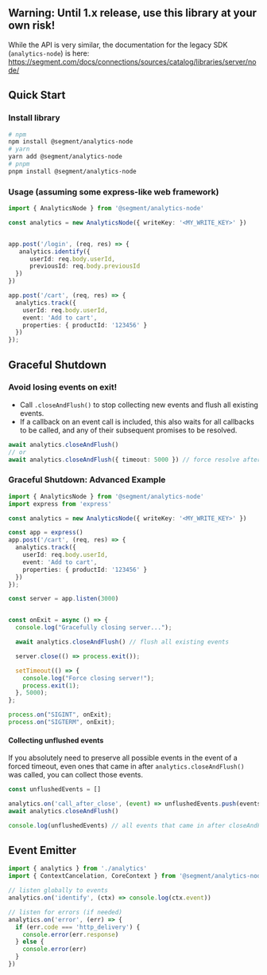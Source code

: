 
## Warning: Until 1.x release, use this library at your own risk!
While the API is very similar, the documentation for the legacy SDK (`analytics-node`) is here: https://segment.com/docs/connections/sources/catalog/libraries/server/node/


## Quick Start
### Install library
```bash
# npm
npm install @segment/analytics-node
# yarn
yarn add @segment/analytics-node
# pnpm
pnpm install @segment/analytics-node
```

### Usage (assuming some express-like web framework)
```ts
import { AnalyticsNode } from '@segment/analytics-node'

const analytics = new AnalyticsNode({ writeKey: '<MY_WRITE_KEY>' })


app.post('/login', (req, res) => {
   analytics.identify({
      userId: req.body.userId,
      previousId: req.body.previousId
  })
})

app.post('/cart', (req, res) => {
  analytics.track({
    userId: req.body.userId,
    event: 'Add to cart',
    properties: { productId: '123456' }
  })
});
```

## Graceful Shutdown
### Avoid losing events on exit!
 * Call `.closeAndFlush()` to stop collecting new events and flush all existing events.
  * If a callback on an event call is included, this also waits for all callbacks to be called, and any of their subsequent promises to be resolved.
```ts
await analytics.closeAndFlush()
// or
await analytics.closeAndFlush({ timeout: 5000 }) // force resolve after 5000ms
```
### Graceful Shutdown: Advanced Example
```ts
import { AnalyticsNode } from '@segment/analytics-node'
import express from 'express'

const analytics = new AnalyticsNode({ writeKey: '<MY_WRITE_KEY>' })

const app = express()
app.post('/cart', (req, res) => {
  analytics.track({
    userId: req.body.userId,
    event: 'Add to cart',
    properties: { productId: '123456' }
  })
});

const server = app.listen(3000)


const onExit = async () => {
  console.log("Gracefully closing server...");

  await analytics.closeAndFlush() // flush all existing events

  server.close(() => process.exit());

  setTimeout(() => {
    console.log("Force closing server!");
    process.exit(1);
  }, 5000);
};

process.on("SIGINT", onExit);
process.on("SIGTERM", onExit);
```

#### Collecting unflushed events
If you absolutely need to preserve all possible events in the event of a forced timeout, even ones that came in after  `analytics.closeAndFlush()` was called, you can collect those events.
```ts
const unflushedEvents = []

analytics.on('call_after_close', (event) => unflushedEvents.push(events))
await analytics.closeAndFlush()

console.log(unflushedEvents) // all events that came in after closeAndFlush was called

```


## Event Emitter
```ts
import { analytics } from './analytics'
import { ContextCancelation, CoreContext } from '@segment/analytics-node'

// listen globally to events
analytics.on('identify', (ctx) => console.log(ctx.event))

// listen for errors (if needed)
analytics.on('error', (err) => {
  if (err.code === 'http_delivery') {
    console.error(err.response)
  } else {
    console.error(err)
  }
})
```


